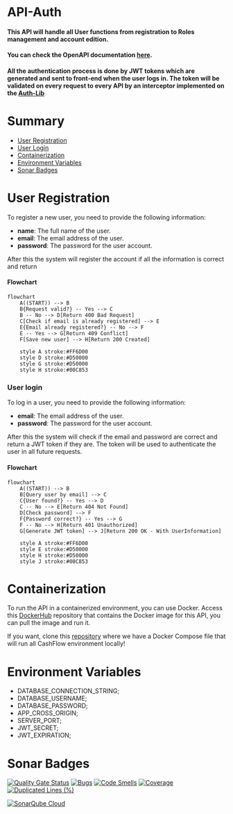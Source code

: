 # API-Auth

#### This API will handle all User functions from registration to Roles management and account edition.
#### You can check the OpenAPI documentation [here](https://peralta-cashflow.github.io/CashFlow-API-Auth/).

#### All the authentication process is done by JWT tokens which are generated and sent to front-end when the user logs in. The token will be validated on every request to every API by an interceptor implemented on the [Auth-Lib](https://github.com/Peralta-CashFlow/CashFlow-Libraries/tree/main/Auth-Lib)

# Summary

- [User Registration](#user-registration)
- [User Login](#user-login)
- [Containerization](#containerization)
- [Environment Variables](#environment-variables)
- [Sonar Badges](#sonar-badges)

# User Registration

To register a new user, you need to provide the following information:

- **name**: The full name of the user.
- **email**: The email address of the user.
- **password**: The password for the user account.

After this the system will register the account if all the information is correct and return 

#### Flowchart

```mermaid
flowchart
    A((START)) --> B
    B{Request valid?} -- Yes --> C
    B -- No --> D[Return 400 Bad Request]
    C[Check if email is already registered] --> E
    E{Email already registered?} -- No --> F
    E -- Yes --> G[Return 409 Conflict]
    F[Save new user] --> H[Return 200 Created]

    style A stroke:#FF6D00
    style D stroke:#D50000
    style G stroke:#D50000
    style H stroke:#00C853
```

### User login

To log in a user, you need to provide the following information:

- **email**: The email address of the user.
- **password**: The password for the user account.

After this the system will check if the email and password are correct and return a JWT token if they are. The token
will be used to authenticate the user in all future requests.

#### Flowchart

```mermaid
flowchart
    A((START)) --> B
    B[Query user by email] --> C
    C{User found?} -- Yes --> D
    C -- No --> E[Return 404 Not Found]
    D[Check password] --> F
    F{Password correct?} -- Yes --> G
    F -- No --> H[Return 401 Unauthorized]
    G[Generate JWT token] --> J[Return 200 OK - With UserInformation]

    style A stroke:#FF6D00
    style E stroke:#D50000
    style H stroke:#D50000
    style J stroke:#00C853
```

# Containerization

To run the API in a containerized environment, you can use Docker. Access this [DockerHub](https://hub.docker.com/r/viniciusperalta/cashflow-api-auth)
repository that contains the Docker image for this API, you can pull the image and run it.

If you want, clone this [repository](https://github.com/Peralta-CashFlow/.github/tree/main/profile) where we have a 
Docker Compose file that will run all CashFlow environment locally!

# Environment Variables

- DATABASE_CONNECTION_STRING;
- DATABASE_USERNAME;
- DATABASE_PASSWORD;
- APP_CROSS_ORIGIN;
- SERVER_PORT;
- JWT_SECRET;
- JWT_EXPIRATION;

# Sonar Badges

[![Quality Gate Status](https://sonarcloud.io/api/project_badges/measure?project=Peralta-CashFlow_CashFlow-API-Auth&metric=alert_status)](https://sonarcloud.io/summary/new_code?id=Peralta-CashFlow_CashFlow-API-Auth)
[![Bugs](https://sonarcloud.io/api/project_badges/measure?project=Peralta-CashFlow_CashFlow-API-Auth&metric=bugs)](https://sonarcloud.io/summary/new_code?id=Peralta-CashFlow_CashFlow-API-Auth)
[![Code Smells](https://sonarcloud.io/api/project_badges/measure?project=Peralta-CashFlow_CashFlow-API-Auth&metric=code_smells)](https://sonarcloud.io/summary/new_code?id=Peralta-CashFlow_CashFlow-API-Auth)
[![Coverage](https://sonarcloud.io/api/project_badges/measure?project=Peralta-CashFlow_CashFlow-API-Auth&metric=coverage)](https://sonarcloud.io/summary/new_code?id=Peralta-CashFlow_CashFlow-API-Auth)
[![Duplicated Lines (%)](https://sonarcloud.io/api/project_badges/measure?project=Peralta-CashFlow_CashFlow-API-Auth&metric=duplicated_lines_density)](https://sonarcloud.io/summary/new_code?id=Peralta-CashFlow_CashFlow-API-Auth)

[![SonarQube Cloud](https://sonarcloud.io/images/project_badges/sonarcloud-dark.svg)](https://sonarcloud.io/summary/new_code?id=Peralta-CashFlow_CashFlow-API-Auth)